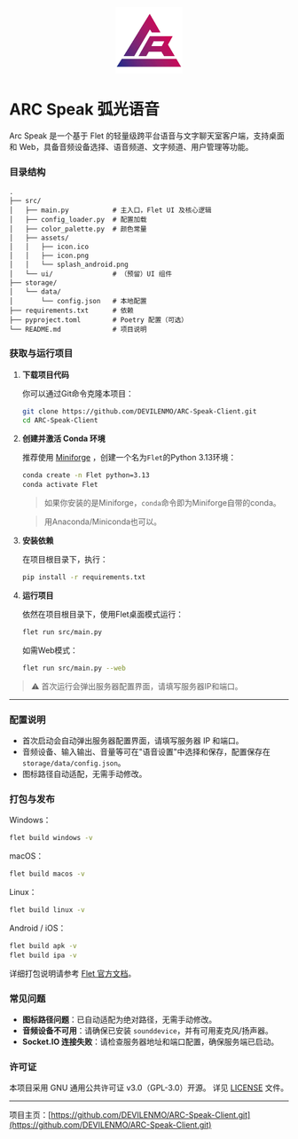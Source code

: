 <div align="center">
  <img src="src/assets/icon.png" alt="ArcSpeak 图标" width="120"/>
</div>

# ARC Speak 弧光语音

Arc Speak 是一个基于 Flet 的轻量级跨平台语音与文字聊天室客户端，支持桌面和 Web，具备音频设备选择、语音频道、文字频道、用户管理等功能。

### 目录结构

```
.
├── src/
│   ├── main.py           # 主入口，Flet UI 及核心逻辑
│   ├── config_loader.py  # 配置加载
│   ├── color_palette.py  # 颜色常量
│   ├── assets/
│   │   ├── icon.ico
│   │   ├── icon.png
│   │   └── splash_android.png
│   └── ui/               # （预留）UI 组件
├── storage/
│   └── data/
│       └── config.json   # 本地配置
├── requirements.txt      # 依赖
├── pyproject.toml        # Poetry 配置（可选）
└── README.md             # 项目说明
```

### 获取与运行项目

1. **下载项目代码**

   你可以通过Git命令克隆本项目：

   ```bash
   git clone https://github.com/DEVILENMO/ARC-Speak-Client.git
   cd ARC-Speak-Client
   ```

2. **创建并激活 Conda 环境**

   推荐使用 [Miniforge](https://github.com/conda-forge/miniforge) ，创建一个名为`Flet`的Python 3.13环境：

   ```bash
   conda create -n Flet python=3.13
   conda activate Flet
   ```
   > 如果你安装的是Miniforge，`conda`命令即为Miniforge自带的conda。

   > 用Anaconda/Miniconda也可以。

3. **安装依赖**

   在项目根目录下，执行：

   ```bash
   pip install -r requirements.txt
   ```

4. **运行项目**

   依然在项目根目录下，使用Flet桌面模式运行：

   ```bash
   flet run src/main.py
   ```

   如需Web模式：
   ```bash
   flet run src/main.py --web
   ```

> ⚠️ 首次运行会弹出服务器配置界面，请填写服务器IP和端口。

---

### 配置说明

- 首次启动会自动弹出服务器配置界面，请填写服务器 IP 和端口。
- 音频设备、输入输出、音量等可在"语音设置"中选择和保存，配置保存在 `storage/data/config.json`。
- 图标路径自动适配，无需手动修改。

### 打包与发布

Windows：
```bash
flet build windows -v
```
macOS：
```bash
flet build macos -v
```
Linux：
```bash
flet build linux -v
```
Android / iOS：
```bash
flet build apk -v
flet build ipa -v
```
详细打包说明请参考 [Flet 官方文档](https://flet.dev/docs/publish/)。

### 常见问题

- **图标路径问题**：已自动适配为绝对路径，无需手动修改。
- **音频设备不可用**：请确保已安装 `sounddevice`，并有可用麦克风/扬声器。
- **Socket.IO 连接失败**：请检查服务器地址和端口配置，确保服务端已启动。

### 许可证

本项目采用 GNU 通用公共许可证 v3.0（GPL-3.0）开源。
详见 [LICENSE](./LICENSE) 文件。

---

项目主页：[https://github.com/DEVILENMO/ARC-Speak-Client.git](https://github.com/DEVILENMO/ARC-Speak-Client.git) 